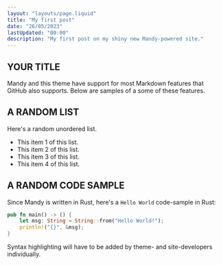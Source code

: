 ```yaml
---
layout: "layouts/page.liquid"
title: "My first post"
date: "26/05/2023"
lastUpdated: "00:00"
description: "My first post on my shiny new Mandy-powered site."
---
```


## YOUR TITLE

Mandy and this theme have support for most Markdown features that GitHub also supports. Below are samples of a some of these features.

## A RANDOM LIST

Here's a random unordered list.

- This item 1 of this list.
- This item 2 of this list.
- This item 3 of this list.
- This item 4 of this list.

## A RANDOM CODE SAMPLE

Since Mandy is written in Rust, here's a `Hello World` code-sample in Rust:

```Rust
pub fn main() -> () {
    let msg: String = String::from("Hello World!");
    println!("{}", &msg);
}
```

Syntax highlighting will have to be added by theme- and site-developers individually.